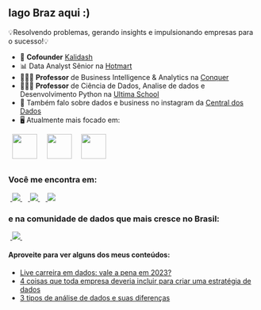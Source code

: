 ## Iago Braz aqui :)

💡Resolvendo problemas, gerando insights e impulsionando empresas para o sucesso!💡

- 🚀 **Cofounder** [Kalidash](https://kalidash.com/)
- 📊 Data Analyst Sênior na [Hotmart](https://hotmart.com/)
- 👨🏻‍💻 **Professor** de Business Intelligence & Analytics na [Conquer](https://escolaconquer.com.br/pos-graduacao/business-intelligence-e-analytics)
- 👨🏻‍💼 **Professor** de Ciência de Dados, Analise de dados e Desenvolvimento Python na [Ultima School](https://ultima.school/)
- 📸 Também falo sobre dados e business no instagram da [Central dos Dados](https://www.instagram.com/centraldosdados/)
- 🖥️ Atualmente mais focado em:

<div display="inline">
  &nbsp;&nbsp;<img width ="50" height = "50" src="https://cdn.jsdelivr.net/gh/devicons/devicon/icons/python/python-original.svg" />&nbsp;&nbsp;
  &nbsp;&nbsp;<img width ="50" height = "50" src="https://cdn.jsdelivr.net/gh/devicons/devicon/icons/r/r-original.svg" />&nbsp;&nbsp;
  &nbsp;&nbsp;<img width ="50" height = "50" src="https://cdn.jsdelivr.net/gh/devicons/devicon/icons/sqlite/sqlite-original.svg" />&nbsp;&nbsp;
</div>

##

### Você me encontra em:
&nbsp;<a href="https://br.linkedin.com/in/iagobraz">
  <img src="https://img.shields.io/badge/linkedin-%230077B5.svg?style=for-the-badge&logo=linkedin&logoColor=white">
</a>&nbsp;
&nbsp;<a href="https://www.instagram.com/_iagobraz_/">
  <img src="https://img.shields.io/badge/Instagram-%23E4405F.svg?style=for-the-badge&logo=Instagram&logoColor=white">
</a>&nbsp;
&nbsp;<a href = "mailto:contato@iagobraz.com">
  <img src="https://img.shields.io/badge/-Gmail-%23333?style=for-the-badge&logo=gmail&logoColor=white" target="_blank"></a>
</a>&nbsp;


### e na comunidade de dados que mais cresce no Brasil:
&nbsp;<a href="https://chat.whatsapp.com/HWemZA2D12k98w3ftaf0J6">
  <img src="https://img.shields.io/badge/WhatsApp-25D366?style=for-the-badge&logo=whatsapp&logoColor=white">
</a>&nbsp;


#### Aproveite para ver alguns dos meus conteúdos:
- <a href="https://www.instagram.com/p/Crepz51guNr/">
   Live carreira em dados: vale a pena em 2023?
  </a>
- <a href="https://www.instagram.com/p/CpD4kC_pSeL/">
   4 coisas que toda empresa deveria incluir para criar uma estratégia de dados
  </a>
- <a href="https://www.instagram.com/p/CoNu0_AJ-cW/">
   3 tipos de análise de dados e suas diferenças
  </a>

               


<!--
**IagohBraz/IagohBraz** is a ✨ _special_ ✨ repository because its `README.md` (this file) appears on your GitHub profile.

Links usados: 
- https://devicon.dev/
- https://dev.to/envoy_/150-badges-for-github-pnk
- https://www.youtube.com/watch?v=Ox58iJ11rtA
- https://github.com/Ileriayo/markdown-badges
https://img.shields.io/badge/WhatsApp-25D366?style=for-the-badge&logo=whatsapp&logoColor=white

-->
